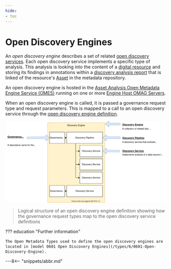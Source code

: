 ```yaml
---
hide:
- toc
---
```


<!-- SPDX-License-Identifier: CC-BY-4.0 -->
<!-- Copyright Contributors to the ODPi Egeria project. -->

# Open Discovery Engines

An *open discovery engine* describes a set of related [open discovery services](/guides/developer/open-discovery-services/overview). Each open discovery service implements a specific type of analysis.  This analysis is looking into the content of a [digital resource](/concepts/resource) and storing its findings in annotations within a [discovery analysis report](/concepts/discovery-analysis-report) that is linked of the resource's [Asset](/concepts/asset) in the metadata repository.

An open discovery engine is hosted in the [Asset Analysis Open Metadata Engine Service (OMES)](/services/omes/asset-analysis/overview) running on one or more [Engine Host OMAG Servers](/concepts/engine-host).

When an open discovery engine is called, it is passed a governance request type and request parameters. This is mapped to a call to an open discovery service through the [open discovery engine definition](/concepts/governance-engine-definition).

![Open Discovery Engine Definition Structure](/guides/developer/open-metadata-archives/open-discovery-engine-definition.svg)
> Logical structure of an open discovery engine definition showing how the governance request types map to the open discovery service definitions

??? education "Further information"

    The Open Metadata Types used to define the open discovery engines are located in [model 0601 Open Discovery Engines](/types/6/0601-Open-Discovery-Engine).


---8<-- "snippets/abbr.md"